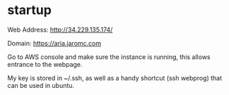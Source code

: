 # startup

Web Address: http://34.229.135.174/

Domain: https://aria.jaromc.com

Go to AWS console and make sure the instance is running, this allows entrance to the webpage.

My key is stored in ~/.ssh, as well as a handy shortcut (ssh webprog) that can be used in ubuntu.
